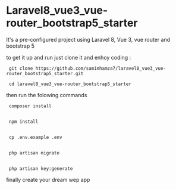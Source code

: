# Laravel8_vue3_vue-router_bootstrap5_starter

It's a pre-configured project using Laravel 8, Vue 3, vue router and bootstrap 5

to get it up and run just clone it and enhoy coding :

     git clone https://github.com/samimhamza7/laravel8_vue3_vue-router_bootstrap5_starter.git

     cd laravel8_vue3_vue-router_bootstrap5_starter



then run the folowing commands 

     composer install


     npm install


     cp .env.example .env


     php artisan migrate


     php artisan key:generate

finally create your dream wep app